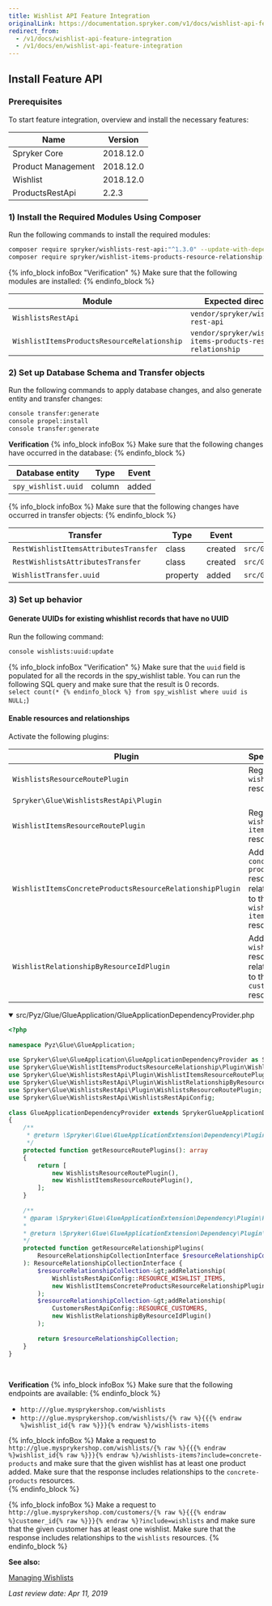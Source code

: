 ```yaml
---
title: Wishlist API Feature Integration
originalLink: https://documentation.spryker.com/v1/docs/wishlist-api-feature-integration
redirect_from:
  - /v1/docs/wishlist-api-feature-integration
  - /v1/docs/en/wishlist-api-feature-integration
---
```


## Install Feature API
### Prerequisites
To start feature integration, overview and install the necessary features:

| Name | Version |
| --- | --- |
|  Spryker Core| 2018.12.0 |
| Product Management |  2018.12.0|
| Wishlist | 2018.12.0 |
|ProductsRestApi  |2.2.3  |

### 1) Install the Required Modules Using Composer
Run the following commands to install the required modules:

```bash
composer require spryker/wishlists-rest-api:"^1.3.0" --update-with-dependencies
composer require spryker/wishlist-items-products-resource-relationship:"^1.0.0" --update-with-dependencies
```

{% info_block infoBox "Verification" %}
Make sure that the following modules are installed:
{% endinfo_block %}

| Module | Expected directory |
| --- | --- |
|`WishlistsRestApi`  | `vendor/spryker/wishlists-rest-api` |
| `WishlistItemsProductsResourceRelationship` |`vendor/spryker/wishlist-items-products-resource-relationship`  |

### 2) Set up Database Schema and Transfer objects
Run the following commands to apply database changes, and also generate entity and transfer changes:

```bash
console transfer:generate
console propel:install
console transfer:generate
```

**Verification**
{% info_block infoBox %}
Make sure that the following changes have occurred in the database:
{% endinfo_block %}

| Database entity | Type | Event |
| --- | --- | --- |
| `spy_wishlist.uuid` | column |added |

{% info_block infoBox %}
Make sure that the following changes have occurred in transfer objects:
{% endinfo_block %}

| Transfer | Type | Event | Path |
| --- | --- | --- | --- |
| `RestWishlistItemsAttributesTransfer` |  class| created |`src/Generated/Shared/Transfer/RestWishlistItemsAttributesTransfer`  |
| `RestWishlistsAttributesTransfer` | class | created |`src/Generated/Shared/Transfer/RestWishlistsAttributesTransfer`  |
| `WishlistTransfer.uuid` | property |added  | `src/Generated/Shared/Transfer/WishlistTransfer` |

### 3) Set up behavior
#### Generate UUIDs for existing whishlist records that have no UUID
Run the following command:

```bash
console wishlists:uuid:update
```

{% info_block infoBox "Verification" %}
Make sure that the `uuid` field is populated for all the records in the spy_wishlist table. You can run the following SQL query and make sure that the result is 0 records. <br> ```select count(*
{% endinfo_block %} from spy_wishlist where uuid is NULL;```)

#### Enable resources and relationships
Activate the following plugins:

| Plugin | Specification | Prerequisites | Namespace |
| --- | --- | --- | --- |
| `WishlistsResourceRoutePlugin` | Registers the `wishlists` resource.	 | None
 |`Spryker\Glue\WishlistsRestApi\Plugin`  |
| `WishlistItemsResourceRoutePlugin` | Registers the `wishlist-items` resource.	 | None | `Spryker\Glue\WishlistsRestApi\Plugin` |
| `WishlistItemsConcreteProductsResourceRelationshipPlugin` | Adds the `concrete-products` resource as a relationship to the `wishlist-items` resource.	 | None | `Spryker\Glue\WishlistItemsProductsResourceRelationship\Plugin` |
| `WishlistRelationshipByResourceIdPlugin` | Adds the `wishlists` resource as a relationship to the `customers` resource. | None | `Spryker\Glue\WishlistsRestApi\Plugin` |

<details open>
    <summary>src/Pyz/Glue/GlueApplication/GlueApplicationDependencyProvider.php</summary>
    
```php
<?php
 
namespace Pyz\Glue\GlueApplication;
 
use Spryker\Glue\GlueApplication\GlueApplicationDependencyProvider as SprykerGlueApplicationDependencyProvider;
use Spryker\Glue\WishlistItemsProductsResourceRelationship\Plugin\WishlistItemsConcreteProductsResourceRelationshipPlugin;
use Spryker\Glue\WishlistsRestApi\Plugin\WishlistItemsResourceRoutePlugin;
use Spryker\Glue\WishlistsRestApi\Plugin\WishlistRelationshipByResourceIdPlugin;
use Spryker\Glue\WishlistsRestApi\Plugin\WishlistsResourceRoutePlugin;
use Spryker\Glue\WishlistsRestApi\WishlistsRestApiConfig;
 
class GlueApplicationDependencyProvider extends SprykerGlueApplicationDependencyProvider
{
    /**
     * @return \Spryker\Glue\GlueApplicationExtension\Dependency\Plugin\ResourceRoutePluginInterface[]
     */
    protected function getResourceRoutePlugins(): array
    {
        return [
            new WishlistsResourceRoutePlugin(),
            new WishlistItemsResourceRoutePlugin(),
        ];
    }
 
    /**
    * @param \Spryker\Glue\GlueApplicationExtension\Dependency\Plugin\ResourceRelationshipCollectionInterface $resourceRelationshipCollection
    *
    * @return \Spryker\Glue\GlueApplicationExtension\Dependency\Plugin\ResourceRelationshipCollectionInterface
    */
    protected function getResourceRelationshipPlugins(
        ResourceRelationshipCollectionInterface $resourceRelationshipCollection
    ): ResourceRelationshipCollectionInterface {
        $resourceRelationshipCollection-&gt;addRelationship(
            WishlistsRestApiConfig::RESOURCE_WISHLIST_ITEMS,
            new WishlistItemsConcreteProductsResourceRelationshipPlugin()
        );
        $resourceRelationshipCollection-&gt;addRelationship(
            CustomersRestApiConfig::RESOURCE_CUSTOMERS,
            new WishlistRelationshipByResourceIdPlugin()
        );
 
        return $resourceRelationshipCollection;
    }
}
```

</br>
</details>

**Verification**
{% info_block infoBox %}
Make sure that the following endpoints are available:
{% endinfo_block %}

* `http:///glue.mysprykershop.com/wishlists`
* `http:///glue.mysprykershop.com/wishlists/{% raw %}{{{% endraw %}wishlist_id{% raw %}}}{% endraw %}/wishlists-items`

{% info_block infoBox %}
Make a request to `http://glue.mysprykershop.com/wishlists/{% raw %}{{{% endraw %}wishlist_id{% raw %}}}{% endraw %}/wishlists-items?include=concrete-products` and make sure that the given wishlist has at least one product added. Make sure that the response includes relationships to the `concrete-products` resources.		
{% endinfo_block %}

{% info_block infoBox %}
Make a request to `http://glue.mysprykershop.com/customers/{% raw %}{{{% endraw %}customer_id{% raw %}}}{% endraw %}?include=wishlists` and make sure that the given customer has at least one wishlist. Make sure that the response includes relationships to the `wishlists` resources.
{% endinfo_block %}

**See also:**

[Managing Wishlists](/docs/scos/dev/glue-api/201811.0/glue-api-storefront-guides/managing-wishlists.html)

_Last review date: Apr 11, 2019_ 

[//]: # (by Karoly Gerner and Volodymyr Volkov)
